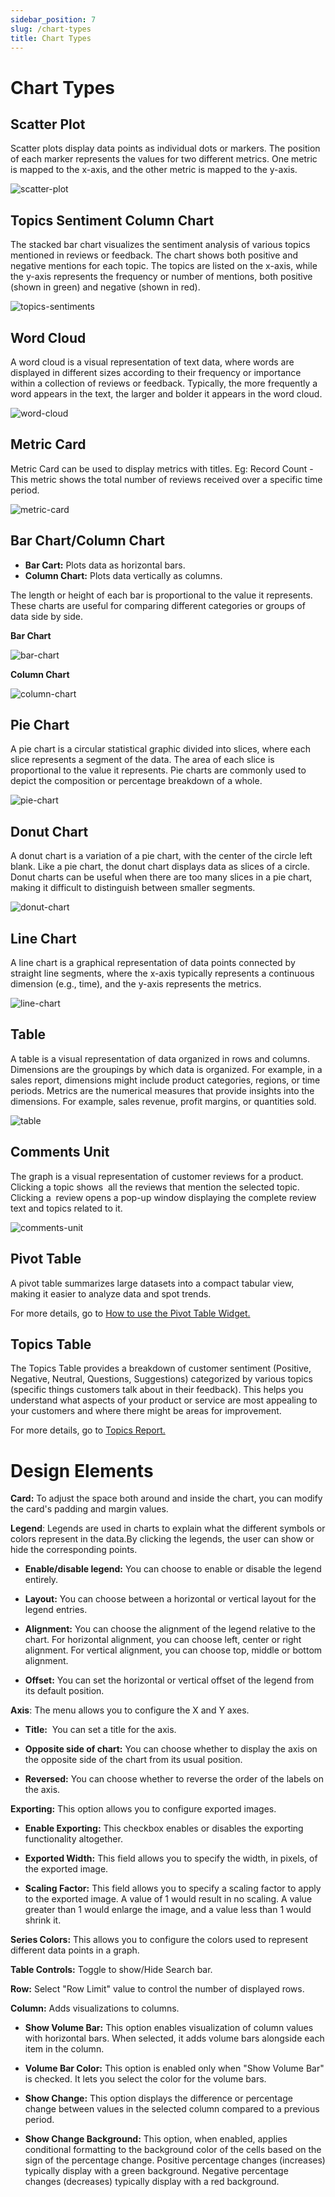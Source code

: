 ```yaml
---
sidebar_position: 7
slug: /chart-types
title: Chart Types
---
```

# Chart Types

## Scatter Plot

Scatter plots display data points as individual dots or markers. The position of each marker represents the values for two different metrics. One metric is mapped to the x-axis, and the other metric is mapped to the y-axis.

![scatter-plot](/img/help/reports/widgets/charts/scatter-plot.png)

## Topics Sentiment Column Chart

The stacked bar chart visualizes the sentiment analysis of various topics mentioned in reviews or feedback. The chart shows both positive and negative mentions for each topic. The topics are listed on the x-axis, while the y-axis represents the frequency or number of mentions, both positive (shown in green) and negative (shown in red). 

![topics-sentiments](/img/help/reports/widgets/charts/topics-sentiment-column-chart.png)

## Word Cloud

A word cloud is a visual representation of text data, where words are displayed in different sizes according to their frequency or importance within a collection of reviews or feedback. Typically, the more frequently a word appears in the text, the larger and bolder it appears in the word cloud. 

![word-cloud](/img/help/reports/widgets/charts/word-cloud.png)

## Metric Card

Metric Card can be used to display metrics with titles. Eg: Record Count - This metric shows the total number of reviews received over a specific time period.

![metric-card](/img/help/reports/widgets/charts/metric-card.png)

## Bar Chart/Column Chart

- **Bar Cart:** Plots data as horizontal bars.
- **Column Chart:** Plots data vertically as columns.

The length or height of each bar is proportional to the value it represents. These charts are useful for comparing different categories or groups of data side by side.

**Bar Chart**

![bar-chart](/img/help/reports/widgets/charts/bar-chart.png)

**Column Chart**

![column-chart](/img/help/reports/widgets/charts/column-chart.png)

## Pie Chart

A pie chart is a circular statistical graphic divided into slices, where each slice represents a segment of the data. The area of each slice is proportional to the value it represents. Pie charts are commonly used to depict the composition or percentage breakdown of a whole.

![pie-chart](/img/help/reports/widgets/charts/pie-chart.png)

## Donut Chart

A donut chart is a variation of a pie chart, with the center of the circle left blank. Like a pie chart, the donut chart displays data as slices of a circle. Donut charts can be useful when there are too many slices in a pie chart, making it difficult to distinguish between smaller segments.

![donut-chart](/img/help/reports/widgets/charts/donut-chart.png)

## Line Chart

A line chart is a graphical representation of data points connected by straight line segments, where the x-axis typically represents a continuous dimension (e.g., time), and the y-axis represents the metrics.

![line-chart](/img/help/reports/widgets/charts/line-chart.png)

## Table

A table is a visual representation of data organized in rows and columns. Dimensions are the groupings by which data is organized. For example, in a sales report, dimensions might include product categories, regions, or time periods. Metrics are the numerical measures that provide insights into the dimensions. For example, sales revenue, profit margins, or quantities sold.

![table](/img/help/reports/widgets/charts/table.png)

## Comments Unit

The graph is a visual representation of customer reviews for a product. Clicking a topic shows  all the reviews that mention the selected topic. Clicking a  review opens a pop-up window displaying the complete review text and topics related to it. 

![comments-unit](/img/help/reports/widgets/charts/comments-unit.png)

## Pivot Table

A pivot table summarizes large datasets into a compact tabular view, making it easier to analyze data and spot trends. 

For more details, go to [How to use the Pivot Table Widget.](/guides/pivot-table.md)

## Topics Table

The Topics Table provides a breakdown of customer sentiment (Positive, Negative, Neutral, Questions, Suggestions) categorized by various topics (specific things customers talk about in their feedback). This helps you understand what aspects of your product or service are most appealing to your customers and where there might be areas for improvement.

For more details, go to [Topics Report.](/topics-sentiments/topics-report.md)

# Design Elements

**Card:** To adjust the space both around and inside the chart, you can modify the card's padding and margin values.

**Legend**: Legends are used in charts to explain what the different symbols or colors represent in the data.By clicking the legends, the user can show or hide the corresponding points.

- **Enable/disable legend:** You can choose to enable or disable the legend entirely.

- **Layout:** You can choose between a horizontal or vertical layout for the legend entries.

- **Alignment:** You can choose the alignment of the legend relative to the chart. For horizontal alignment, you can choose left, center or right alignment. For vertical alignment, you can choose top, middle or bottom alignment.

- **Offset:** You can set the horizontal or vertical offset of the legend from its default position.

**Axis**: The menu allows you to configure the X and Y axes.

- **Title:**  You can set a title for the axis.

- **Opposite side of chart:** You can choose whether to display the axis on the opposite side of the chart from its usual position.

- **Reversed:** You can choose whether to reverse the order of the labels on the axis.

**Exporting:** This option allows you to configure exported images.

- **Enable Exporting:** This checkbox enables or disables the exporting functionality altogether.

- **Exported Width:** This field allows you to specify the width, in pixels, of the exported image.

- **Scaling Factor:** This field allows you to specify a scaling factor to apply to the exported image. A value of 1 would result in no scaling. A value greater than 1 would enlarge the image, and a value less than 1 would shrink it.

**Series Colors:** This allows you to configure the colors used to represent different data points in a graph. 

**Table Controls:** Toggle to show/Hide Search bar.

**Row:** Select "Row Limit" value to control the number of displayed rows. 

**Column:** Adds visualizations to columns. 

- **Show Volume Bar:** This option enables visualization of column values with horizontal bars. When selected, it adds volume bars alongside each item in the column.

- **Volume Bar Color:** This option is enabled only when "Show Volume Bar" is checked. It lets you select the color for the volume bars.

- **Show Change:** This option displays the difference or percentage change between values in the selected column compared to a previous period.

- **Show Change Background:** This option, when enabled, applies conditional formatting to the background color of the cells based on the sign of the percentage change. Positive percentage changes (increases) typically display with a green background. Negative percentage changes (decreases) typically display with a red background.
